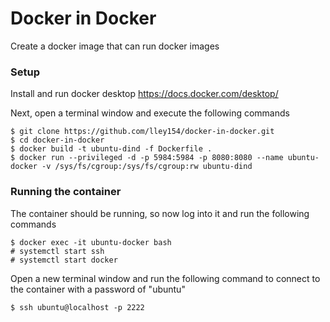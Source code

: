 # Docker in Docker
Create a docker image that can run docker images

### Setup
Install and run docker desktop https://docs.docker.com/desktop/ 

Next, open a terminal window and execute the following commands
```
$ git clone https://github.com/lley154/docker-in-docker.git
$ cd docker-in-docker
$ docker build -t ubuntu-dind -f Dockerfile .
$ docker run --privileged -d -p 5984:5984 -p 8080:8080 --name ubuntu-docker -v /sys/fs/cgroup:/sys/fs/cgroup:rw ubuntu-dind
```

### Running the container
The container should be running, so now log into it and run the following commands
```
$ docker exec -it ubuntu-docker bash
# systemctl start ssh
# systemctl start docker
```

Open a new terminal window and run the following command to connect to the container with a password of "ubuntu"
```
$ ssh ubuntu@localhost -p 2222
```



